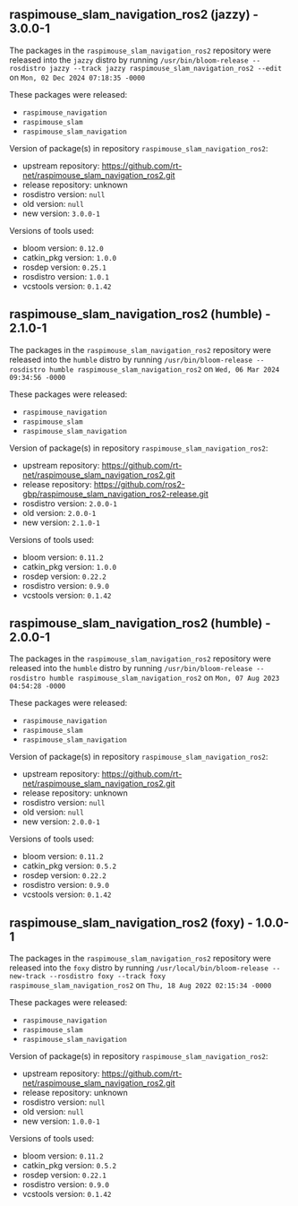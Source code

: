 ## raspimouse_slam_navigation_ros2 (jazzy) - 3.0.0-1

The packages in the `raspimouse_slam_navigation_ros2` repository were released into the `jazzy` distro by running `/usr/bin/bloom-release --rosdistro jazzy --track jazzy raspimouse_slam_navigation_ros2 --edit` on `Mon, 02 Dec 2024 07:18:35 -0000`

These packages were released:
- `raspimouse_navigation`
- `raspimouse_slam`
- `raspimouse_slam_navigation`

Version of package(s) in repository `raspimouse_slam_navigation_ros2`:

- upstream repository: https://github.com/rt-net/raspimouse_slam_navigation_ros2.git
- release repository: unknown
- rosdistro version: `null`
- old version: `null`
- new version: `3.0.0-1`

Versions of tools used:

- bloom version: `0.12.0`
- catkin_pkg version: `1.0.0`
- rosdep version: `0.25.1`
- rosdistro version: `1.0.1`
- vcstools version: `0.1.42`


## raspimouse_slam_navigation_ros2 (humble) - 2.1.0-1

The packages in the `raspimouse_slam_navigation_ros2` repository were released into the `humble` distro by running `/usr/bin/bloom-release --rosdistro humble raspimouse_slam_navigation_ros2` on `Wed, 06 Mar 2024 09:34:56 -0000`

These packages were released:
- `raspimouse_navigation`
- `raspimouse_slam`
- `raspimouse_slam_navigation`

Version of package(s) in repository `raspimouse_slam_navigation_ros2`:

- upstream repository: https://github.com/rt-net/raspimouse_slam_navigation_ros2.git
- release repository: https://github.com/ros2-gbp/raspimouse_slam_navigation_ros2-release.git
- rosdistro version: `2.0.0-1`
- old version: `2.0.0-1`
- new version: `2.1.0-1`

Versions of tools used:

- bloom version: `0.11.2`
- catkin_pkg version: `1.0.0`
- rosdep version: `0.22.2`
- rosdistro version: `0.9.0`
- vcstools version: `0.1.42`


## raspimouse_slam_navigation_ros2 (humble) - 2.0.0-1

The packages in the `raspimouse_slam_navigation_ros2` repository were released into the `humble` distro by running `/usr/bin/bloom-release --rosdistro humble raspimouse_slam_navigation_ros2` on `Mon, 07 Aug 2023 04:54:28 -0000`

These packages were released:
- `raspimouse_navigation`
- `raspimouse_slam`
- `raspimouse_slam_navigation`

Version of package(s) in repository `raspimouse_slam_navigation_ros2`:

- upstream repository: https://github.com/rt-net/raspimouse_slam_navigation_ros2.git
- release repository: unknown
- rosdistro version: `null`
- old version: `null`
- new version: `2.0.0-1`

Versions of tools used:

- bloom version: `0.11.2`
- catkin_pkg version: `0.5.2`
- rosdep version: `0.22.2`
- rosdistro version: `0.9.0`
- vcstools version: `0.1.42`


## raspimouse_slam_navigation_ros2 (foxy) - 1.0.0-1

The packages in the `raspimouse_slam_navigation_ros2` repository were released into the `foxy` distro by running `/usr/local/bin/bloom-release --new-track --rosdistro foxy --track foxy raspimouse_slam_navigation_ros2` on `Thu, 18 Aug 2022 02:15:34 -0000`

These packages were released:
- `raspimouse_navigation`
- `raspimouse_slam`
- `raspimouse_slam_navigation`

Version of package(s) in repository `raspimouse_slam_navigation_ros2`:

- upstream repository: https://github.com/rt-net/raspimouse_slam_navigation_ros2.git
- release repository: unknown
- rosdistro version: `null`
- old version: `null`
- new version: `1.0.0-1`

Versions of tools used:

- bloom version: `0.11.2`
- catkin_pkg version: `0.5.2`
- rosdep version: `0.22.1`
- rosdistro version: `0.9.0`
- vcstools version: `0.1.42`


